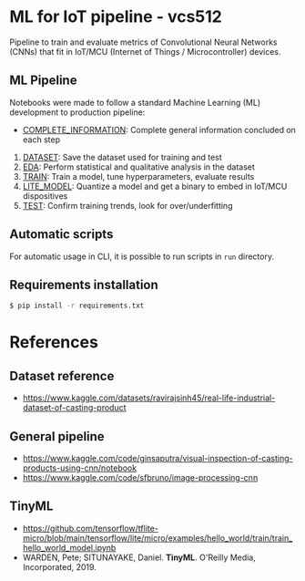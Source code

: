 # ML for IoT pipeline - vcs512

Pipeline to train and evaluate metrics of Convolutional Neural Networks (CNNs) 
that fit in IoT/MCU (Internet of Things / Microcontroller) devices.

## ML Pipeline

Notebooks were made to follow a standard Machine Learning (ML)
development to production pipeline:
- [COMPLETE_INFORMATION](./0_dev_notebooks/Readme.md):
    Complete general information concluded on each step
1. [DATASET](./dataset/Readme.md):
    Save the dataset used for training and test
2. [EDA](./0_dev_notebooks/2_dataset_explore.ipynb):
    Perform statistical and qualitative analysis in the dataset
3. [TRAIN](./0_dev_notebooks/3_holdout_train.ipynb):
    Train a model, tune hyperparameters, evaluate results
4. [LITE_MODEL](./0_dev_notebooks/4_lite_model/Readme.md):
    Quantize a model and get a binary to embed in IoT/MCU dispositives
5. [TEST](./0_dev_notebooks/5_test/Readme.md):
    Confirm training trends, look for over/underfitting

## Automatic scripts
For automatic usage in CLI, it is possible to run scripts in ```run``` directory.

## Requirements installation
```bash
$ pip install -r requirements.txt
```

# References
## Dataset reference
- https://www.kaggle.com/datasets/ravirajsinh45/real-life-industrial-dataset-of-casting-product

## General pipeline
- https://www.kaggle.com/code/ginsaputra/visual-inspection-of-casting-products-using-cnn/notebook
- https://www.kaggle.com/code/sfbruno/image-processing-cnn

## TinyML
- https://github.com/tensorflow/tflite-micro/blob/main/tensorflow/lite/micro/examples/hello_world/train/train_hello_world_model.ipynb
- WARDEN, Pete; SITUNAYAKE, Daniel. **TinyML**. O'Reilly Media, Incorporated, 2019.
